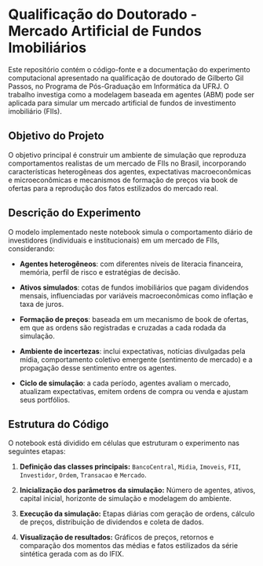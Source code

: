 # Qualificação do Doutorado - Mercado Artificial de Fundos Imobiliários

Este repositório contém o código-fonte e a documentação do experimento computacional apresentado na qualificação de doutorado de Gilberto Gil Passos, no Programa de Pós-Graduação em Informática da UFRJ. O trabalho investiga como a modelagem baseada em agentes (ABM) pode ser aplicada para simular um mercado artificial de fundos de investimento imobiliário (FIIs).

## Objetivo do Projeto

O objetivo principal é construir um ambiente de simulação que reproduza comportamentos realistas de um mercado de FIIs no Brasil, incorporando características heterogêneas dos agentes, expectativas macroeconômicas e microeconômicas e mecanismos de formação de preços via book de ofertas para a reprodução dos fatos estilizados do mercado real.

## Descrição do Experimento

O modelo implementado neste notebook simula o comportamento diário de investidores (individuais e institucionais) em um mercado de FIIs, considerando:

- **Agentes heterogêneos**: com diferentes níveis de literacia financeira, memória, perfil de risco e estratégias de decisão.

- **Ativos simulados**: cotas de fundos imobiliários que pagam dividendos mensais, influenciadas por variáveis macroeconômicas como inflação e taxa de juros.

- **Formação de preços**: baseada em um mecanismo de book de ofertas, em que as ordens são registradas e cruzadas a cada rodada da simulação.

- **Ambiente de incertezas**: inclui expectativas, notícias divulgadas pela mídia, comportamento coletivo emergente (sentimento de mercado) e a propagação desse sentimento entre os agentes.

- **Ciclo de simulação**: a cada período, agentes avaliam o mercado, atualizam expectativas, emitem ordens de compra ou venda e ajustam seus portfólios.

## Estrutura do Código

O notebook está dividido em células que estruturam o experimento nas seguintes etapas:

1. **Definição das classes principais:** `BancoCentral`, `Midia`, `Imoveis`, `FII`, `Investidor`, `Ordem`, `Transacao` e `Mercado`.

2. **Inicialização dos parâmetros da simulação:** Número de agentes, ativos, capital inicial, horizonte de simulação e modelagem do ambiente.

3. **Execução da simulação:** Etapas diárias com geração de ordens, cálculo de preços, distribuição de dividendos e coleta de dados.

4. **Visualização de resultados:** Gráficos de preços, retornos e comparação dos momentos das médias e fatos estilizados da série sintética gerada com as do IFIX.
